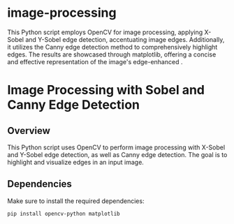 # image-processing
This Python script employs OpenCV for image processing, applying X-Sobel and Y-Sobel edge detection, accentuating image edges. Additionally, it utilizes the Canny edge detection method to comprehensively highlight edges. The results are showcased through matplotlib, offering a concise and effective representation of the image's edge-enhanced .
# Image Processing with Sobel and Canny Edge Detection

## Overview
This Python script uses OpenCV to perform image processing with X-Sobel and Y-Sobel edge detection, as well as Canny edge detection. The goal is to highlight and visualize edges in an input image.

## Dependencies
Make sure to install the required dependencies:
```bash
pip install opencv-python matplotlib

